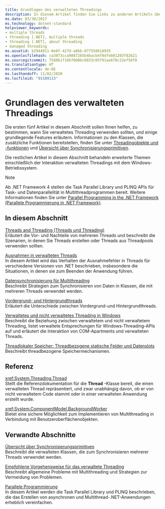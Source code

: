 ```yaml
---
title: Grundlagen des verwalteten Threadings
description: In diesem Artikel finden Sie Links zu anderen Artikeln über verwaltetes Threading, in denen unter anderem Themen wie Ausnahmen, das Synchronisieren von Daten, Vordergrund- und Hintergrundthreads und lokaler Speicher behandelt werden.
ms.date: 03/30/2017
ms.technology: dotnet-standard
helpviewer_keywords:
- multiple threads
- threading [.NET], multiple threads
- threading [.NET], about threading
- managed threading
ms.assetid: b2944911-0e8f-427d-a8bb-077550618935
ms.openlocfilehash: ca3073cca9887265b4bacb4f8dfeb01203f82621
ms.sourcegitcommit: 7588b1f16b7608bc6833c05f91ae670c22ef56f8
ms.translationtype: HT
ms.contentlocale: de-DE
ms.lasthandoff: 11/02/2020
ms.locfileid: "93189133"
---
```

# <a name="managed-threading-basics"></a>Grundlagen des verwalteten Threadings

Die ersten fünf Artikel in diesem Abschnitt sollen Ihnen helfen, zu bestimmen, wann Sie verwaltetes Threading verwenden sollten, und einige grundlegende Features erläutern. Informationen zu den Klassen, die zusätzliche Funktionen bereitstellen, finden Sie unter [Threadingobjekte und -funktionen](threading-objects-and-features.md) und [Übersicht über Synchronisierungsprimitiven](overview-of-synchronization-primitives.md).  
  
 Die restlichen Artikel in diesem Abschnitt behandeln erweiterte Themen einschließlich der Interaktion verwalteten Threadings mit dem Windows-Betriebssystem.  
  
> [!NOTE]
> Ab .NET Framework 4 stellen die Task Parallel Library und PLINQ APIs für Task- und Datenparallelität in Multithreadprogrammen bereit. Weitere Informationen finden Sie unter [Parallel Programming in the .NET Framework (Parallele Programmierung in .NET Framework)](../parallel-programming/index.md).  
  
## <a name="in-this-section"></a>In diesem Abschnitt

 [Threads and Threading (Threads und Threading)](threads-and-threading.md)  
 Erläutert die Vor- und Nachteile von mehreren Threads und beschreibt die Szenarien, in denen Sie Threads erstellen oder Threads aus Threadpools verwenden sollten.  
  
 [Ausnahmen in verwalteten Threads](exceptions-in-managed-threads.md)  
 In diesem Artikel wird das Verhalten der Ausnahmefehler in Threads für verschiedene Versionen von .NET beschrieben, insbesondere die Situationen, in denen sie zum Beenden der Anwendung führen.  
  
 [Datensynchronisierung für Multithreading](synchronizing-data-for-multithreading.md)  
 Beschreibt Strategien zum Synchronisieren von Daten in Klassen, die mit mehreren Threads verwendet werden.  
  
 [Vordergrund- und Hintergrundthreads](foreground-and-background-threads.md)  
 Erläutert die Unterschiede zwischen Vordergrund-und Hintergrundthreads.  
  
 [Verwaltetes und nicht verwaltetes Threading in Windows](managed-and-unmanaged-threading-in-windows.md)  
 Beschreibt die Beziehung zwischen verwaltetem und nicht verwaltetem Threading, listet verwaltete Entsprechungen für Windows-Threading-APIs auf und erläutert die Interaktion von COM-Apartments und verwalteten Threads.  
  
 [Threadlokaler Speicher: Threadbezogene statische Felder und Datenslots](thread-local-storage-thread-relative-static-fields-and-data-slots.md)  
 Beschreibt threadbezogene Speichermechanismen.  
  
## <a name="reference"></a>Referenz

 <xref:System.Threading.Thread>  
 Stellt die Referenzdokumentation für die **Thread** -Klasse bereit, die einen verwalteten Thread repräsentiert, und zwar unabhängig davon, ob er von nicht verwaltetem Code stammt oder in einer verwalteten Anwendung erstellt wurde.  
  
 <xref:System.ComponentModel.BackgroundWorker>  
 Bietet eine sichere Möglichkeit zum Implementieren von Multithreading in Verbindung mit Benutzeroberflächenobjekten.  
  
## <a name="related-sections"></a>Verwandte Abschnitte

 [Übersicht über Synchronisierungsprimitiven](overview-of-synchronization-primitives.md)  
 Beschreibt die verwalteten Klassen, die zum Synchronisieren mehrerer Threads verwendet werden.  
  
 [Empfohlene Vorgehensweise für das verwaltete Threading](managed-threading-best-practices.md)  
 Beschreibt allgemeine Probleme mit Multithreading und Strategien zur Vermeidung von Problemen.  
  
 [Parallele Programmierung](../parallel-programming/index.md)  
 In diesem Artikel werden die Task Parallel Library und PLINQ beschrieben, die das Erstellen von asynchronen und Multithread-.NET-Anwendungen erheblich vereinfachen.

